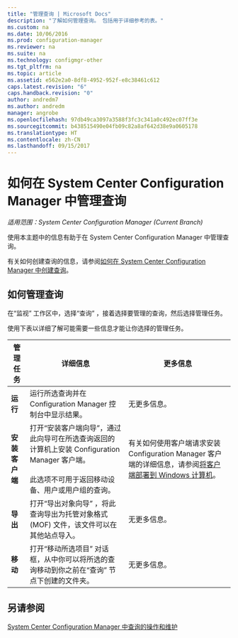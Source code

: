 ```yaml
---
title: "管理查询 | Microsoft Docs"
description: "了解如何管理查询。 包括用于详细参考的表。"
ms.custom: na
ms.date: 10/06/2016
ms.prod: configuration-manager
ms.reviewer: na
ms.suite: na
ms.technology: configmgr-other
ms.tgt_pltfrm: na
ms.topic: article
ms.assetid: e562e2a0-8df8-4952-952f-e8c38461c612
caps.latest.revision: "6"
caps.handback.revision: "0"
author: andredm7
ms.author: andredm
manager: angrobe
ms.openlocfilehash: 97db49ca3097a3588f3fc3c341a0c492ec07ff3e
ms.sourcegitcommit: b438515490e04fb09c82a8af642d38e9a0605178
ms.translationtype: HT
ms.contentlocale: zh-CN
ms.lasthandoff: 09/15/2017
---
```

# <a name="how-to-manage-queries-in-system-center-configuration-manager"></a>如何在 System Center Configuration Manager 中管理查询

*适用范围：System Center Configuration Manager (Current Branch)*

使用本主题中的信息有助于在 System Center Configuration Manager 中管理查询。  

 有关如何创建查询的信息，请参阅[如何在 System Center Configuration Manager 中创建查询](../../../core/servers/manage/create-queries.md)。  

## <a name="how-to-manage-queries"></a>如何管理查询  
 在“监视”  工作区中，选择“查询” ，接着选择要管理的查询，然后选择管理任务。  

 使用下表以详细了解可能需要一些信息才能让你选择的管理任务。  

|管理任务|详细信息|更多信息|  
|---------------------|-------------|----------------------|  
|**运行**|运行所选查询并在 Configuration Manager 控制台中显示结果。|无更多信息。|  
|**安装客户端**|打开“安装客户端向导”，通过此向导可在所选查询返回的计算机上安装 Configuration Manager 客户端。<br /><br /> 此选项不可用于返回移动设备、用户或用户组的查询。|有关如何使用客户端请求安装 Configuration Manager 客户端的详细信息，请参阅[将客户端部署到 Windows 计算机](/sccm/core/clients/deploy/deploy-clients-to-windows-computers)。|  
|**导出**|打开“导出对象向导”  ，将此查询导出为托管对象格式 (MOF) 文件，该文件可以在其他站点导入。|无更多信息。|  
|**移动**|打开“移动所选项目”  对话框，从中你可以将所选的查询移动到你之前在“查询”  节点下创建的文件夹。|无更多信息。|  

## <a name="see-also"></a>另请参阅  
 [System Center Configuration Manager 中查询的操作和维护](../../../core/servers/manage/operations-and-maintenance-for-queries.md)
